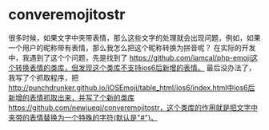 converemojitostr
================

 很多时候，如果文字中夹带表情，那么这些文字的处理就会出现问题，例如，如果一个用户的昵称带有表情，那么我怎么把这个昵称转换为拼音呢？
 在实际的开发中，我遇到了这个个问题，先是找到了 https://github.com/iamcal/php-emoji这个转换表情的类库，但发现这个类库不支持ios6后新增的表情。
 最后没办法了，我写了个抓取程序，把 http://punchdrunker.github.io/iOSEmoji/table_html/ios6/index.html中ios6后新增的表情抓取出来，并写了个新的类库https://github.com/newjueqi/converemojitostr，这个类库的作用就是把文字中夹带的表情替换为一个特殊的字符(默认是"#")。

